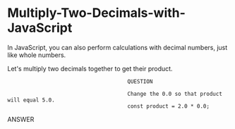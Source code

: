 # Multiply-Two-Decimals-with-JavaScript

In JavaScript, you can also perform calculations with decimal numbers, just like whole numbers.

Let's multiply two decimals together to get their product.

                                          QUESTION

                                          Change the 0.0 so that product will equal 5.0.
                                          const product = 2.0 * 0.0;


ANSWER
